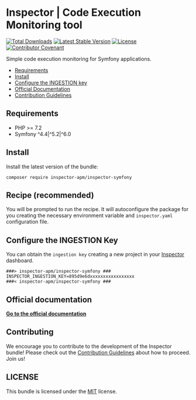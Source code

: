 # Inspector | Code Execution Monitoring tool

[![Total Downloads](https://poser.pugx.org/inspector-apm/inspector-symfony/downloads)](//packagist.org/packages/inspector-apm/inspector-symfony)
[![Latest Stable Version](https://poser.pugx.org/inspector-apm/inspector-symfony/v/stable)](https://packagist.org/packages/inspector-apm/inspector-symfony)
[![License](https://poser.pugx.org/inspector-apm/inspector-symfony/license)](//packagist.org/packages/inspector-apm/inspector-symfony)
[![Contributor Covenant](https://img.shields.io/badge/Contributor%20Covenant-2.1-4baaaa.svg)](code_of_conduct.md)

Simple code execution monitoring for Symfony applications.

- [Requirements](#requirements)
- [Install](#install)
- [Configure the INGESTION key](#key)
- [Official Documentation](https://docs.inspector.dev/symfony)
- [Contribution Guidelines](#contribution)

<a name="requirements"></a>

## Requirements

- PHP >= 7.2
- Symfony ^4.4|^5.2|^6.0

<a name="install"></a>

## Install

Install the latest version of the bundle:

```
composer require inspector-apm/inspector-symfony
```

## Recipe (recommended)

You will be prompted to run the recipe. It will autoconfigure the package for you
creating the necessary environment variable and `inspector.yaml` configuration file.

<a name="key"></a>

## Configure the INGESTION Key

You can obtain the `ingestion key` creating a new project in your [Inspector](https://app.inspector.dev) dashboard.

```dotenv
###> inspector-apm/inspector-symfony ###
INSPECTOR_INGESTION_KEY=895d9e6dxxxxxxxxxxxxxxxxx
###< inspector-apm/inspector-symfony ###
```

## Official documentation

**[Go to the official documentation](https://docs.inspector.dev/symfony)**

<a name="contribution"></a>

## Contributing

We encourage you to contribute to the development of the Inspector bundle!
Please check out the [Contribution Guidelines](CONTRIBUTING.md) about how to proceed. Join us!

## LICENSE

This bundle is licensed under the [MIT](LICENSE) license.

